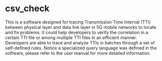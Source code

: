 # csv_check
This is a software designed for tracing Transmission Time Interval (TTI) between physical layer and data link layer 
in 5G mobile networks to locate and fix problems. It could help developers to verify the correlation in a certain TTI 
file or among multiple TTI files in an efficient manner. Developers are able to trace and analyze TTIs in batches 
through a set of self-defined rules. Notice a specialized query language was defined in the software, please refer to 
the user manual for more detailed information.
